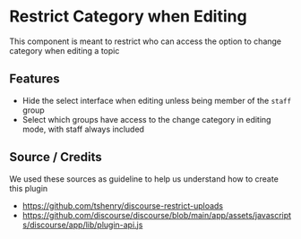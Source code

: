 # Restrict Category when Editing

This component is meant to restrict who can access the option to change category when editing a topic

## Features

- Hide the select interface when editing unless being member of the `staff` group
- Select which groups have access to the change category in editing mode, with staff always included

## Source / Credits

We used these sources as guideline to help us understand how to create this plugin

- https://github.com/tshenry/discourse-restrict-uploads
- https://github.com/discourse/discourse/blob/main/app/assets/javascripts/discourse/app/lib/plugin-api.js
